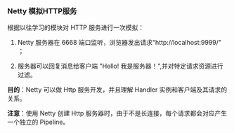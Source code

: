 ### Netty 模拟HTTP服务

根据以往学习的模块对 HTTP 服务进行一次模拟：

1. Netty 服务器在 6668 端口监听，浏览器发出请求"http://localhost:9999/" ；

2. 服务器可以回复消息给客户端 "Hello! 我是服务器！",并对特定请求资源进行过滤。

**目的**：Netty 可以做 Http 服务开发，并且理解 Handler 实例和客户端及其请求的关系。

**注意**：使用 Netty 创建 Http 服务器时，由于不是长连接，每个请求都会对应产生一个独立的 Pipeline。